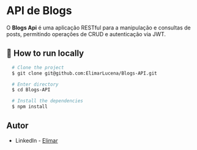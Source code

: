 # API de Blogs

O **Blogs Api** é uma aplicação RESTful para a manipulação e consultas de posts, permitindo operações de CRUD e autenticação via JWT.

## 🚀 How to run locally

```bash
  # Clone the project
  $ git clone git@github.com:ElimarLucena/Blogs-API.git
```
```bash
  # Enter directory
  $ cd Blogs-API
```
```bash
  # Install the dependencies
  $ npm install
```

## Autor
- LinkedIn - [Elimar](https://www.linkedin.com/in/elimar-lucena-de-oliveira/)
